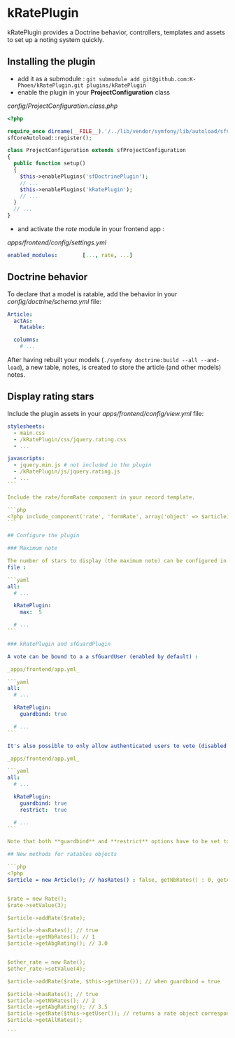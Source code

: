 # kRatePlugin

kRatePlugin provides a Doctrine behavior, controllers, templates and assets to
set up a noting system quickly.

## Installing the plugin

* add it as a submodule : `git submodule add git@github.com:K-Phoen/kRatePlugin.git plugins/kRatePlugin`
* enable the plugin in your **ProjectConfiguration** class

_config/ProjectConfiguration.class.php_

```php
<?php

require_once dirname(__FILE__).'/../lib/vendor/symfony/lib/autoload/sfCoreAutoload.class.php';
sfCoreAutoload::register();

class ProjectConfiguration extends sfProjectConfiguration
{
  public function setup()
  {
    $this->enablePlugins('sfDoctrinePlugin');
    // ...
    $this->enablePlugins('kRatePlugin');
    // ...
  }
  // ...
}
```

* and activate the _rate_ module in your frontend app :

_apps/frontend/config/settings.yml_

```yaml
enabled_modules:        [..., rate, ...]
```

## Doctrine behavior

To declare that a model is ratable, add the behavior in your
_config/doctrine/schema.yml_ file:

```yaml
Article:
  actAs:
    Ratable:

  columns:
    # ...
```

After having rebuilt your models (`./symfony doctrine:build --all --and-load`), a new table, notes, is created to store the article (and other models) notes.

## Display rating stars

Include the plugin assets in your _apps/frontend/config/view.yml_ file:

````yaml
stylesheets:
  - main.css
  - /kRatePlugin/css/jquery.rating.css
  - ...

javascripts:
  - jquery.min.js # not included in the plugin
  - /kRatePlugin/js/jquery.rating.js
  - ...
```

Include the rate/formRate component in your record template.

```php
<?php include_component('rate', 'formRate', array('object' => $article)) ?>
```

## Configure the plugin

### Maximum note

The number of stars to display (the maximum note) can be configured in the _apps/frontend/app.yml_
file :

```yaml
all:
  # ...

  kRatePlugin:
    max:  5

  # ...
```

### kRatePlugin and sfGuardPlugin

A vote can be bound to a a sfGuardUser (enabled by default) :

_apps/frontend/app.yml_

```yaml
all:
  # ...

  kRatePlugin:
    guardbind: true

  # ...
```

It's also possible to only allow authenticated users to vote (disabled by default) :

_apps/frontend/app.yml_

```yaml
all:
  # ...

  kRatePlugin:
    guardbind: true
    restrict:  true

  # ...
```

Note that both **guardbind** and **restrict** options have to be set to true.

## New methods for ratables objects

```php
<?php
$article = new Article(); // hasRates() : false, getNbRates() : 0, getAvgRating() : NULL


$rate = new Rate();
$rate->setValue(3);

$article->addRate($rate);

$article->hasRates(); // true
$article->getNbRates(); // 1
$article->getAbgRating(); // 3.0


$other_rate = new Rate();
$other_rate->setValue(4);

$article->addRate($rate, $this->getUser()); // when guardbind = true

$article->hasRates(); // true
$article->getNbRates(); // 2
$article->getAbgRating(); // 3.5
$article->getRate($this->getUser()); // returns a rate object corresponding to the given user (or null)
$article->getAllRates();

```
